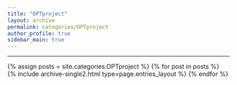 ```yaml
---
title: "OPTproject"
layout: archive
permalink: categories/OPTproject
author_profile: true
sidebar_main: true
---
```


<!-- 공백이 포함되어 있는 카테고리 이름의 경우 site.categories.['a b c'] 이런식으로! -->

***

{% assign posts = site.categories.OPTproject %}
{% for post in posts %} {% include archive-single2.html type=page.entries_layout %} {% endfor %}
 
